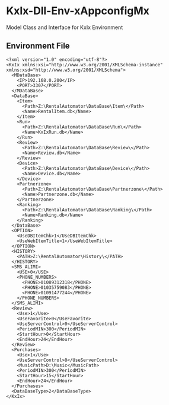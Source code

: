 # KxIx-Dll-Env-xAppconfigMx
Model Class and Interface for KxIx Environment


## Environment File

    <?xml version="1.0" encoding="utf-8"?>
    <KxIx xmlns:xsi="http://www.w3.org/2001/XMLSchema-instance" xmlns:xsd="http://www.w3.org/2001/XMLSchema">
      <MDataBase>
        <IP>192.168.0.200</IP>
        <PORT>3307</PORT>
      </MDataBase>
      <DataBase>
        <Item>
          <Path>Z:\RentalAutomator\DataBase\Item\</Path>
          <Name>RentalItem.db</Name>
        </Item>
        <Run>
          <Path>Z:\RentalAutomator\DataBase\Run\</Path>
          <Name>KxIxRun.db</Name>
        </Run>
        <Review>
          <Path>Z:\RentalAutomator\DataBase\Review\</Path>
          <Name>Review.db</Name>
        </Review>
        <Device>
          <Path>Z:\RentalAutomator\DataBase\Device\</Path>
          <Name>Device.db</Name>
        </Device>
        <Partnerzone>
          <Path>Z:\RentalAutomator\DataBase\Partnerzone\</Path>
          <Name>Partnerzone.db</Name>
        </Partnerzone>
        <Ranking>
          <Path>Z:\RentalAutomator\DataBase\Ranking\</Path>
          <Name>Ranking.db</Name>
        </Ranking>
      </DataBase>
      <OPTION>
        <UseDBItemChk>1</UseDBItemChk>
        <UseWebItemTitle>1</UseWebItemTitle>
      </OPTION>
      <HISTORY>
        <PATH>Z:\RentalAutomator\History\</PATH>
      </HISTORY>
      <SMS_ALIMI>
        <USE>0</USE>
        <PHONE_NUMBERS>
          <PHONE>01089312318</PHONE>
          <PHONE>01035759083</PHONE>
          <PHONE>01091477244</PHONE>
        </PHONE_NUMBERS>
      </SMS_ALIMI>
      <Review>
        <Use>1</Use>
        <UseFavorite>0</UseFavorite>
        <UseServerControl>0</UseServerControl>
        <PeriodMIN>300</PeriodMIN>
        <StartHour>0</StartHour>
        <EndHour>24</EndHour>
      </Review>
      <Purchases>
        <Use>1</Use>
        <UseServerControl>0</UseServerControl>
        <MusicPath>D:\Music</MusicPath>
        <PeriodMIN>300</PeriodMIN>
        <StartHour>15</StartHour>
        <EndHour>24</EndHour>
      </Purchases>
      <DataBaseType>2</DataBaseType>
    </KxIx>
